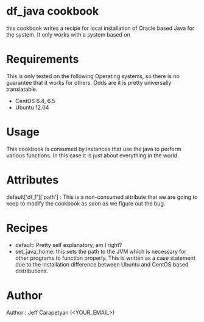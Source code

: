 # df_java cookbook

this cookbook writes a recipe for local installation of Oracle based Java for the system. It only works with a system based on 
# Requirements
This is only tested on the following Operating systems, so there is no guarantee that it works for others. Odds are it is pretty universally translatable.

* CentOS 6.4, 6.5
* Ubuntu 12.04

# Usage
This cookbook is consumed by instances that use the java to perform various functions. In this case it is just about everything in the world.

# Attributes
default['df_1']['path'] : This is a non-consumed attribute that we are going to keep to modify the cookbook as soon as we figure out the bug.
# Recipes

* default: Pretty self explanatory, am I right?
* set_java_home: this sets the path to the JVM which is necessary for other programs to function properly. This is written as a case statement due to the installation difference between Ubuntu and CentOS based distributions.



# Author

Author:: Jeff Carapetyan (<YOUR_EMAIL>)
